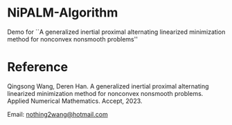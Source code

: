 # NiPALM-Algorithm
Demo for ``A generalized inertial proximal alternating linearized minimization method for nonconvex nonsmooth problems''

# Reference
Qingsong Wang, Deren Han. A generalized inertial proximal alternating linearized minimization method for
nonconvex nonsmooth problems. Applied Numerical Mathematics. Accept, 2023.

Email: nothing2wang@hotmail.com
